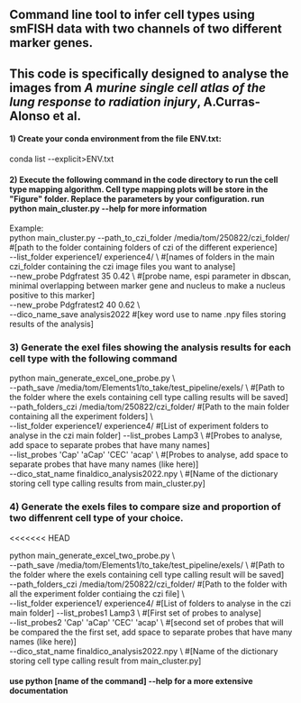 



## Command line tool to infer cell types using smFISH data with two channels of two different marker genes. 
## This code is specifically designed to analyse the images from *A murine single cell atlas of the lung response to radiation injury*, A.Curras-Alonso et al.

#### 1) Create your conda environment from the file ENV.txt: 
conda list --explicit>ENV.txt

#### 2) Execute the following command in the code directory to run the cell type mapping algorithm. Cell type mapping plots will be store in the "Figure" folder. Replace the parameters by your configuration.  run  python main_cluster.py --help for more information
Example: <br />
python main_cluster.py --path_to_czi_folder /media/tom/250822/czi_folder/ #[path to the folder containing folders of czi of the different experience] \
--list_folder experience1/ experience4/ \ #[names of folders in the main czi_folder containing the czi image files you want to analyse] <br />
--new_probe Pdgfratest 35 0.42 \ #[probe name, espi parameter in dbscan, minimal overlapping between marker gene and nucleus to make a nucleus positive to this marker] <br />
--new_probe Pdgfratest2 40 0.62 \ <br />
--dico_name_save analysis2022 #[key word use to name .npy files storing results of the analysis]  <br />


### 3) Generate the exel files showing the analysis results for each cell type with the following command

python  main_generate_excel_one_probe.py \ <br />
--path_save /media/tom/Elements1/to_take/test_pipeline/exels/ \ #[Path to the folder where the exels containing cell type calling results will be saved] <br />
--path_folders_czi /media/tom/250822/czi_folder/  #[Path to the main folder containing all the experiment folders] \ <br />
--list_folder experience1/ experience4/ #[List of experiment folders to analyse in the czi main folder]
--list_probes Lamp3 \ #[Probes to analyse, add space to separate probes that have many names] <br />
--list_probes 'Cap' 'aCap' 'CEC' 'acap' \ #[Probes to analyse, add space to separate probes that have many names (like here)] <br />
--dico_stat_name finaldico_analysis2022.npy \ #[Name of the dictionary storing cell type calling results from main_cluster.py] <br />


### 4) Generate the exels files to compare size and proportion of two diffenrent cell type of your choice.

<<<<<<< HEAD

python  main_generate_excel_two_probe.py \ <br />
--path_save /media/tom/Elements1/to_take/test_pipeline/exels/ \ #[Path to the folder where the exels containing cell type calling result will be saved] <br />
--path_folders_czi /media/tom/250822/czi_folder/  #[Path to the  folder with all the experiment folder contiaing the czi file] \ <br />
--list_folder experience1/ experience4/ #[List of folders to analyse in the czi main folder]
--list_probes1 Lamp3 \ #[First set of probes to analyse] <br />
--list_probes2 'Cap' 'aCap' 'CEC' 'acap' \ #[second set of probes that will be compared the the first set, add space to separate probes that have many names (like here)]  <br />
--dico_stat_name finaldico_analysis2022.npy \ #[Name of the dictionary storing cell type calling result from main_cluster.py] <br />


#### use python [name of the command] --help for a more extensive documentation

